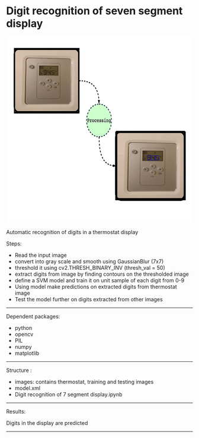 # Digit recognition of seven segment display
<img src="Digit_recognize_process.png" width="500" height="500" title="hover text">


Automatic recognition of digits in a thermostat display

Steps:
 -  Read the input image
 -  convert into gray scale and smooth using GaussianBlur (7x7)
 -  threshold it using cv2.THRESH_BINARY_INV (thresh_val = 50)
 -  extract digits from image by finding contours on the thresholded image
 -  define a SVM model and train it on unit sample of each digit from 0-9
 -  Using model make predictions on extracted digits from thermostat image
 -  Test the model further on digits extracted from other images

*****************************************************
Dependent packages:

- python 
- opencv
- PIL
- numpy
- matplotlib

*****************************************************
Structure :

- images:
  contains thermostat, training and testing images
- model.xml
- Digit recognition of 7 segment display.ipynb

*****************************************************
Results:

Digits in the display are predicted 
*****************************************************
